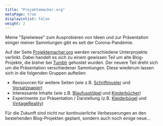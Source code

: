 ```yaml
---
title: "Projektemacher.org"
metaPage: true
displayinlist: false
weight: 2
---
```


Meine "Spielwiese" zum Ausprobieren von Ideen und zur Präsentation einiger meiner Sammlungen gibt es seit der Corona-Pandemie.

Auf der Seite [Projektemacher.org](https://projektemacher.org) werden verschiedene Unterprojekte verlinkt. Dabei handelt es sich zu einem gewissen Teil um alte Blog-Projekte, die bisher bei [Tumblr](https://tumblr.com) gehostet wurden. Der neuere Teil dreht sich um die Präsentation verschiedener Sammlungen. Diese wiederum lassen sich in die folgenden Gruppen aufteilen:
 * Ressourcen für weitere Seiten (wie z.B. [Schriftmuster](https://schriftmuster.projektemacher.org/) und [Vorsatzpapier](https://vorsatzpapier.projektemacher.org/))
 * Interessante Inhalte (wie z.B. [Blaufusstölpel](https://blaufusstölpel.de/) und [Kinderbücher](https://kinderbücher.projektemacher.org/))
 * Experimente zur Präsentation / Darstellung (z.B. [Kleiderbügel](https://kleiderbügel.blaufusstölpel.de/) und [VintageReality](https://vintagereality.projektemacher.org/))

Für die Zukunft sind nicht nur kontinuierliche Verbesserungen an den bestehenden Blog-Projekten geplant, sondern auch noch einige neue...
